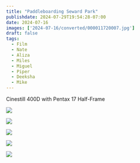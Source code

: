 ```yaml
---
title: "Paddleboarding Seward Park"
publishdate: 2024-07-29T19:54:28-07:00
date: 2024-07-16
images: ['2024-07-16/converted/000011720007.jpg']
draft: false
tags:
  - Film
  - Nate
  - Aliza
  - Miles
  - Miguel
  - Piper
  - Deeksha
  - Mike
---
```


Cinestill 400D with Pentax 17 Half-Frame

![](2024-07-16/000011720010.jpg)

![](2024-07-16/000011720008.jpg)

![](2024-07-16/000011720007.jpg)

![](2024-07-16/000011720005.jpg)

![](2024-07-16/000011720001.jpg)